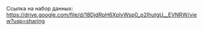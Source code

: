 Ссылка на набор данных:
https://drive.google.com/file/d/18DjdRpH6XplvWsp0_p2IhutgU__EVNRW/view?usp=sharing